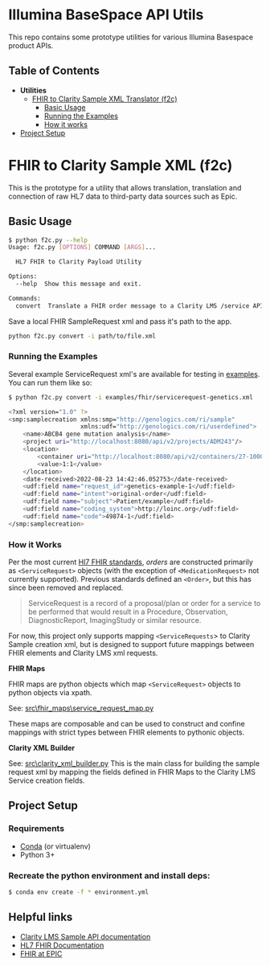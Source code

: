 Illumina BaseSpace API Utils
=======
This repo contains some prototype utilities for various Illumina Basespace product APIs.

## Table of Contents
* **Utilities**
  * [FHIR to Clarity Sample XML Translator (f2c)](#fhir-to-clarity-sample-xml)
    * [Basic Usage](#basic-usage)
    * [Running the Examples](#running-the-examples)
    * [How it works](#how-it-works)
* [Project Setup](#project-setup)

# FHIR to Clarity Sample XML (f2c)
This is the prototype for a utility that allows translation, translation and connection of raw HL7 data to third-party data sources such as Epic.

## Basic Usage
```sh
$ python f2c.py --help
Usage: f2c.py [OPTIONS] COMMAND [ARGS]...

  HL7 FHIR to Clarity Payload Utility

Options:
  --help  Show this message and exit.

Commands:
  convert  Translate a FHIR order message to a Clarity LMS /service API...
```

Save a local FHIR SampleRequest xml and pass it's path to the app.
```bash
python f2c.py convert -i path/to/file.xml
```

### Running the Examples
Several example ServiceRequest xml's are available for testing in [examples](/examples). You can run them like so:
```bash
$ python f2c.py convert -i examples/fhir/servicerequest-genetics.xml

<?xml version="1.0" ?>
<smp:samplecreation xmlns:smp="http://genologics.com/ri/sample"
                    xmlns:udf="http://genologics.com/ri/userdefined">
    <name>ABCB4 gene mutation analysis</name>
    <project uri="http://localhost:8080/api/v2/projects/ADM243"/>
    <location>
        <container uri="http://localhost:8080/api/v2/containers/27-100001"/>
        <value>1:1</value>
    </location>
    <date-received>2022-08-23 14:42:46.052753</date-received>
    <udf:field name="request_id">genetics-example-1</udf:field>
    <udf:field name="intent">original-order</udf:field>
    <udf:field name="subject">Patient/example</udf:field>
    <udf:field name="coding_system">http://loinc.org</udf:field>
    <udf:field name="code">49874-1</udf:field>
</smp:samplecreation>
```

### How it Works
Per the most current [Hl7 FHIR standards](http://hl7.org/fhir/), _orders_ are constructed primarily as `<ServiceRequest>` objects (with the exception of `<MedicationRequest>` not currently supported). Previous standards defined an `<Order>`, but this has since been removed and replaced.

> ServiceRequest is a record of a proposal/plan or order for a service to be performed that would result in a Procedure, Observation, DiagnosticReport, ImagingStudy or similar resource.

For now, this project only supports mapping `<ServiceRequests`> to Clarity Sample creation xml, but is designed to support future mappings between FHIR elements and Clarity LMS xml requests.

**FHIR Maps**

FHIR maps are python objects which map `<ServiceRequest>` objects to python objects via xpath.

See: [src\fhir_maps\service_request_map.py](src/fhir_maps/service_request_map.py)

These maps are composable and can be used to construct and confine mappings with strict types between FHIR elements to pythonic objects.

**Clarity XML Builder**

See: [src\clarity_xml_builder.py](src/clarity_xml_builder.py)
This is the main class for building the sample request xml by mapping the fields defined in FHIR Maps to the Clarity LMS Service creation fields.

## Project Setup
### Requirements
* [Conda](https://docs.conda.io/en/latest/miniconda.html) (or virtualenv)
* Python 3+

### Recreate the python environment and install deps:
  
  ```sh
  $ conda env create -f * environment.yml
  ```

## Helpful links
* [Clarity LMS Sample API documentation](https://d10e8rzir0haj8.cloudfront.net/6.0/data_smp.html#artifact)
* [HL7 FHIR Documentation](http://hl7.org/fhir/)
* [FHIR at EPIC](https://fhir.epic.com/)